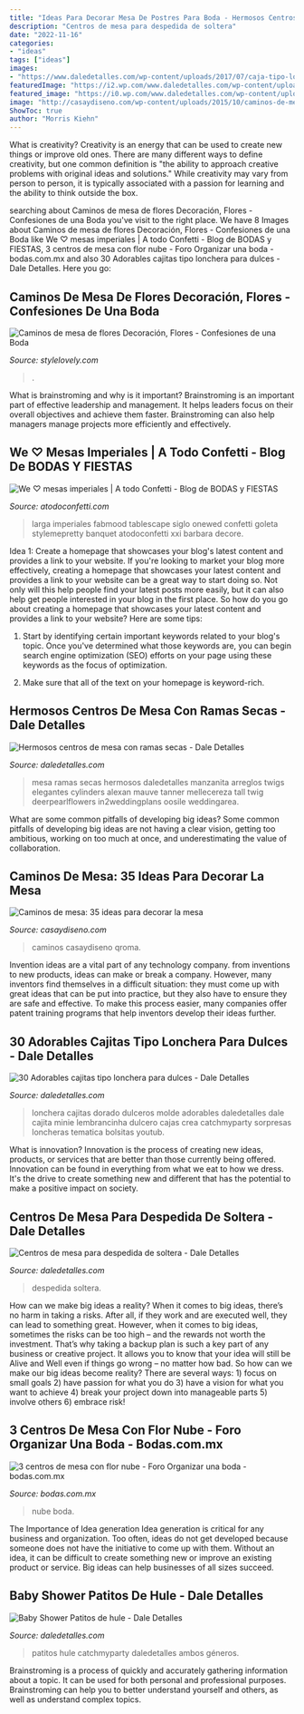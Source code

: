 ```yaml
---
title: "Ideas Para Decorar Mesa De Postres Para Boda - Hermosos Centros De Mesa Con Ramas Secas"
description: "Centros de mesa para despedida de soltera"
date: "2022-11-16"
categories:
- "ideas"
tags: ["ideas"]
images:
- "https://www.daledetalles.com/wp-content/uploads/2017/07/caja-tipo-lonchera-para-dulces27.jpg"
featuredImage: "https://i2.wp.com/www.daledetalles.com/wp-content/uploads/2016/07/centro-de-mesa-para-despedida-de-soltera8.jpg"
featured_image: "https://i0.wp.com/www.daledetalles.com/wp-content/uploads/2016/02/10-20.jpg?resize=667%2C1000"
image: "http://casaydiseno.com/wp-content/uploads/2015/10/caminos-de-mesa-precioso-cosido-mano.jpg"
ShowToc: true
author: "Morris Kiehn"
---
```



What is creativity?
Creativity is an energy that can be used to create new things or improve old ones. There are many different ways to define creativity, but one common definition is "the ability to approach creative problems with original ideas and solutions." While creativity may vary from person to person, it is typically associated with a passion for learning and the ability to think outside the box.

	

		
searching about Caminos de mesa de flores Decoración, Flores - Confesiones de una Boda you've visit to the right place. We have 8 Images about Caminos de mesa de flores Decoración, Flores - Confesiones de una Boda like We ♡ mesas imperiales | A todo Confetti - Blog de BODAS y FIESTAS, 3 centros de mesa con flor nube - Foro Organizar una boda - bodas.com.mx and also 30 Adorables cajitas tipo lonchera para dulces - Dale Detalles. Here you go:
		
    
## Caminos De Mesa De Flores Decoración, Flores - Confesiones De Una Boda

<img loading=lazy src="http://stylelovely.com/wp-content/uploads/confesionesdeunaboda/2015/03/camino_de_mesa_flores_boda_17.jpg" onerror="this.onerror=null;this.src='https://tse1.mm.bing.net/th?id=OIP.tGDuVFkr0uFNPJxGYIqAYQHaLH&amp;pid=15.1';" alt="Caminos de mesa de flores Decoración, Flores - Confesiones de una Boda">

_Source: stylelovely.com_

>. 

	

What is brainstroming and why is it important?
Brainstroming is an important part of effective leadership and management. It helps leaders focus on their overall objectives and achieve them faster. Brainstroming can also help managers manage projects more efficiently and effectively.

    
## We ♡ Mesas Imperiales | A Todo Confetti - Blog De BODAS Y FIESTAS

<img loading=lazy src="http://1.bp.blogspot.com/-wz0hHlThIdw/VCHke3nGdCI/AAAAAAAAlAQ/zJZBL5rDblQ/s1600/mesa%2Bimperial%2Blarga%2Bbodas%2Blong%2Btable%2Bwedding%2Bdecoration.JPG" onerror="this.onerror=null;this.src='https://tse2.mm.bing.net/th?id=OIP.1KdTroIFpmZT7QlzkfXkwgHaKE&amp;pid=15.1';" alt="We ♡ mesas imperiales | A todo Confetti - Blog de BODAS y FIESTAS">

_Source: atodoconfetti.com_

>larga imperiales fabmood tablescape siglo onewed confetti goleta stylemepretty banquet atodoconfetti xxi barbara decore. 

	

Idea 1: Create a homepage that showcases your blog's latest content and provides a link to your website.
If you're looking to market your blog more effectively, creating a homepage that showcases your latest content and provides a link to your website can be a great way to start doing so. Not only will this help people find your latest posts more easily, but it can also help get people interested in your blog in the first place. So how do you go about creating a homepage that showcases your latest content and provides a link to your website? Here are some tips:
1. Start by identifying certain important keywords related to your blog's topic. Once you've determined what those keywords are, you can begin search engine optimization (SEO) efforts on your page using these keywords as the focus of optimization.

2. Make sure that all of the text on your homepage is keyword-rich.

    
## Hermosos Centros De Mesa Con Ramas Secas - Dale Detalles

<img loading=lazy src="https://i0.wp.com/www.daledetalles.com/wp-content/uploads/2017/08/centro-de-mesa-con-ramas-secas20.jpg?resize=600%2C902" onerror="this.onerror=null;this.src='https://tse3.mm.bing.net/th?id=OIP.cjqYJykHE0l95_lYmMtBXQHaLI&amp;pid=15.1';" alt="Hermosos centros de mesa con ramas secas - Dale Detalles">

_Source: daledetalles.com_

>mesa ramas secas hermosos daledetalles manzanita arreglos twigs elegantes cylinders alexan mauve tanner mellecereza tall twig deerpearlflowers in2weddingplans oosile weddingarea. 

	

What are some common pitfalls of developing big ideas?
Some common pitfalls of developing big ideas are not having a clear vision, getting too ambitious, working on too much at once, and underestimating the value of collaboration.

    
## Caminos De Mesa: 35 Ideas Para Decorar La Mesa

<img loading=lazy src="http://casaydiseno.com/wp-content/uploads/2015/10/caminos-de-mesa-precioso-cosido-mano.jpg" onerror="this.onerror=null;this.src='https://tse2.mm.bing.net/th?id=OIP.VCuCQ6Nhg3cwQcfi1C-MsQHaLI&amp;pid=15.1';" alt="Caminos de mesa: 35 ideas para decorar la mesa">

_Source: casaydiseno.com_

>caminos casaydiseno qroma. 

	

Invention ideas are a vital part of any technology company. from inventions to new products, ideas can make or break a company. However, many inventors find themselves in a difficult situation: they must come up with great ideas that can be put into practice, but they also have to ensure they are safe and effective. To make this process easier, many companies offer patent training programs that help inventors develop their ideas further.

    
## 30 Adorables Cajitas Tipo Lonchera Para Dulces - Dale Detalles

<img loading=lazy src="https://www.daledetalles.com/wp-content/uploads/2017/07/caja-tipo-lonchera-para-dulces27.jpg" onerror="this.onerror=null;this.src='https://tse4.mm.bing.net/th?id=OIP.4szmg52ncROJz31dUJR3LQHaLG&amp;pid=15.1';" alt="30 Adorables cajitas tipo lonchera para dulces - Dale Detalles">

_Source: daledetalles.com_

>lonchera cajitas dorado dulceros molde adorables daledetalles dale cajita minie lembrancinha dulcero cajas crea catchmyparty sorpresas loncheras tematica bolsitas youtub. 

	

What is innovation?
Innovation is the process of creating new ideas, products, or services that are better than those currently being offered. Innovation can be found in everything from what we eat to how we dress. It's the drive to create something new and different that has the potential to make a positive impact on society.

    
## Centros De Mesa Para Despedida De Soltera - Dale Detalles

<img loading=lazy src="https://i2.wp.com/www.daledetalles.com/wp-content/uploads/2016/07/centro-de-mesa-para-despedida-de-soltera8.jpg" onerror="this.onerror=null;this.src='https://tse1.mm.bing.net/th?id=OIP.KzyxxjBWcaO3ara7y270YgHaMf&amp;pid=15.1';" alt="Centros de mesa para despedida de soltera - Dale Detalles">

_Source: daledetalles.com_

>despedida soltera. 

	

How can we make big ideas a reality?
When it comes to big ideas, there’s no harm in taking a risks. After all, if they work and are executed well, they can lead to something great. However, when it comes to big ideas, sometimes the risks can be too high – and the rewards not worth the investment. That’s why taking a backup plan is such a key part of any business or creative project. It allows you to know that your idea will still be Alive and Well even if things go wrong – no matter how bad. So how can we make our big ideas become reality?
There are several ways: 1) focus on small goals 2) have passion for what you do 3) have a vision for what you want to achieve 4) break your project down into manageable parts 5) involve others 6) embrace risk!

    
## 3 Centros De Mesa Con Flor Nube - Foro Organizar Una Boda - Bodas.com.mx

<img loading=lazy src="https://cdn0.bodas.com.mx/usr/4/8/9/4/cfb_621870.jpg" onerror="this.onerror=null;this.src='https://tse2.mm.bing.net/th?id=OIP.1OkkPg_R0q8ayI69ol55qQAAAA&amp;pid=15.1';" alt="3 centros de mesa con flor nube - Foro Organizar una boda - bodas.com.mx">

_Source: bodas.com.mx_

>nube boda. 

	

The Importance of Idea generation
Idea generation is critical for any business and organization. Too often, ideas do not get developed because someone does not have the initiative to come up with them. Without an idea, it can be difficult to create something new or improve an existing product or service. Big ideas can help businesses of all sizes succeed.

    
## Baby Shower Patitos De Hule - Dale Detalles

<img loading=lazy src="https://i0.wp.com/www.daledetalles.com/wp-content/uploads/2016/02/10-20.jpg?resize=667%2C1000" onerror="this.onerror=null;this.src='https://tse1.mm.bing.net/th?id=OIP.r9cJPJg0jvj_FbLhMLOrCgHaLG&amp;pid=15.1';" alt="Baby Shower Patitos de hule - Dale Detalles">

_Source: daledetalles.com_

>patitos hule catchmyparty daledetalles ambos géneros. 

	

Brainstroming is a process of quickly and accurately gathering information about a topic. It can be used for both personal and professional purposes. Brainstroming can help you to better understand yourself and others, as well as understand complex topics.

